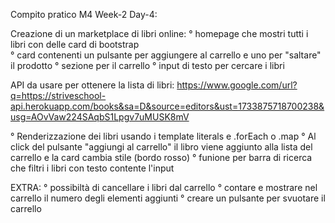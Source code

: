 Compito pratico M4 Week-2 Day-4:

Creazione di un marketplace di libri online:
  ° homepage che mostri tutti i libri con delle card di bootstrap<br>
  ° card contenenti un pulsante per aggiungere al carrello e uno per "saltare" il prodotto
  ° sezione per il carrello
  ° input di testo per cercare i libri

API da usare per ottenere la lista di libri: https://www.google.com/url?q=https://striveschool-api.herokuapp.com/books&sa=D&source=editors&ust=1733875718700238&usg=AOvVaw224SAqbS1Lpgv7uMUSK8mV

° Renderizzazione dei libri usando i template literals e .forEach o .map
° Al click del pulsante "aggiungi al carrello" il libro viene aggiunto alla lista del carrello e la card cambia stile (bordo rosso)
° funione per barra di ricerca che filtri i libri con testo contente l'input


EXTRA:
° possibiltà di cancellare i libri dal carrello
° contare e mostrare nel carrello il numero degli elementi aggiunti
° creare un pulsante per svuotare il carrello
